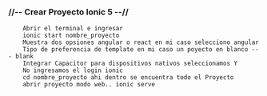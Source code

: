 ### //-- Crear Proyecto Ionic 5 --//

        Abrir el terminal e ingresar
        ionic start nombre_proyecto
        Muestra dos opsiones angular o react en mi caso selecciono angular
        Tipo de preferencia de template en mi caso un poyecto en blanco --- blank
        Integrar Capacitor para dispositivos nativos seleccionamos Y
        No ingresamos el login ionic
        cd nombre_proyecto ahi dentro se encuentra todo el Proyecto
        abrir proyecto modo web.. ionic serve